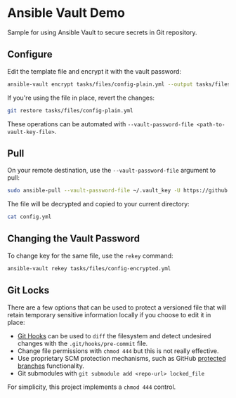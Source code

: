 # Ansible Vault Demo

Sample for using Ansible Vault to secure secrets in Git repository.

## Configure

Edit the template file and encrypt it with the vault password:

```sh
ansible-vault encrypt tasks/files/config-plain.yml --output tasks/files/config-encrypted.yml
```

If you're using the file in place, revert the changes:

```sh
git restore tasks/files/config-plain.yml
```

These operations can be automated with `--vault-password-file <path-to-vault-key-file>`.


## Pull

On your remote destination, use the `--vault-password-file` argument to pull:

```sh
sudo ansible-pull --vault-password-file ~/.vault_key -U https://github.com/epomatti/ansible-vault-demo
```

The file will be decrypted and copied to your current directory:

```sh
cat config.yml
```

## Changing the Vault Password

To change key for the same file, use the `rekey` command:

```sh
ansible-vault rekey tasks/files/config-encrypted.yml
```

## Git Locks

There are a few options that can be used to protect a versioned file that will retain temporary sensitive information locally if you choose to edit it in place:

- [Git Hooks](https://git-scm.com/book/en/v2/Customizing-Git-Git-Hooks) can be used to `diff` the filesystem and detect undesired changes with the `.git/hooks/pre-commit` file.
- Change file permissions with `chmod 444` but this is not really effective.
- Use proprietary SCM protection mechanisms, such as GitHub [protected branches](https://docs.github.com/en/repositories/configuring-branches-and-merges-in-your-repository/managing-protected-branches/about-protected-branches) functionality.
- Git submodules with `git submodule add <repo-url> locked_file`

For simplicity, this project implements a `chmod 444` control.
